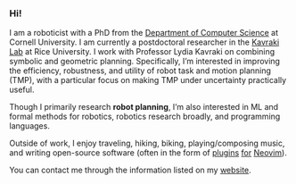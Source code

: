 ### Hi!

I am a roboticist with a PhD from the [Department of Computer Science](https://www.cs.cornell.edu)
at Cornell University. I am currently a postdoctoral researcher in the [Kavraki Lab](http://kavrakilab.org/) at Rice University. I work with Professor Lydia Kavraki on combining symbolic and geometric planning. Specifically, I’m interested in improving the efficiency, robustness, and utility of robot task and motion planning (TMP), with a particular focus on making TMP under uncertainty practically useful. 

Though I primarily research **robot planning**, I’m also interested in ML and formal methods for
robotics, robotics research broadly, and programming languages.

Outside of work, I enjoy traveling, hiking, biking, playing/composing music, and writing open-source software (often in the form of [plugins](https://github.com/wbthomason/packer.nvim) [for](https://github.com/wbthomason/pdf-scribe.nvim) [Neovim](https://github.com/nvim-lua/lsp-status.nvim)).

You can contact me through the information listed on my [website](https://wbthomason.github.io/).

